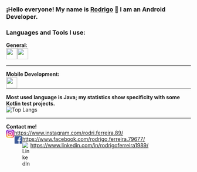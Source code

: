 ### ¡Hello everyone! My name is [Rodrigo](https://github.com/Ferre-89) 👋 I am an Android Developer. 

### Languages and Tools I use:

__General:__ 
<br />
<img align="bottom" src="https://raw.githubusercontent.com/jmnote/z-icons/master/svg/git.svg" width="30" height="30" />
<img align="left" src="https://raw.githubusercontent.com/jmnote/z-icons/master/svg/github.svg" width="30" height="30" />
<br />

---
__Mobile Development:__
<br />
<img align="left" src="https://raw.githubusercontent.com/jmnote/z-icons/master/svg/java.svg" width="30" height="30" />
<br />

---
__Most used language is Java; my statistics show specificity with some Kotlin test projects.__
<br />
![Top Langs](https://github-readme-stats.vercel.app/api/top-langs/?username=Ferre-89&show_icons=true&theme=tokyonight)
<br />

---
__Contact me!__
<br /><img align="left" alt="Instagram" width="22px" src="https://github.com/wle8300/instagram-logo/blob/master/logo.svg" />https://www.instagram.com/rodri.ferreira.89/<br />
<img align="left" alt="Facebook" width="22px" src="https://raw.githubusercontent.com/devicons/devicon/2809b567852a4648062a2d3e7c1c531367458c0b/icons/facebook/facebook-original.svg" />https://www.facebook.com/rodrigo.ferreira.79677/<br />
<img align="left" alt="LinkedIn" width="22px" src="https://cdn.worldvectorlogo.com/logos/linkedin-icon-2.svg" />https://www.linkedin.com/in/rodrigoferreira1989/
<br />


